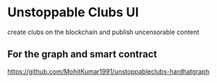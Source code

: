 # Unstoppable Clubs UI 
create clubs on the blockchain and publish uncensorable content

## For the graph and smart contract
https://github.com/MohitKumar1991/unstoppableclubs-hardhatgraph
